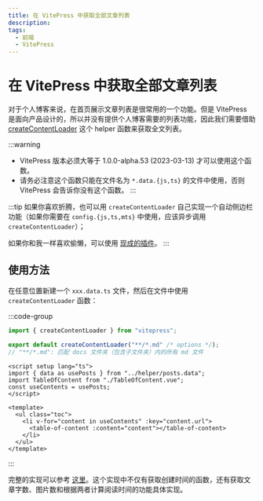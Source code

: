 ```yaml
---
title: 在 VitePress 中获取全部文章列表
description:
tags:
  - 前端
  - VitePress
---
```


# 在 VitePress 中获取全部文章列表

对于个人博客来说，在首页展示文章列表是很常用的一个功能。但是 VitePress 是面向产品设计的，所以并没有提供个人博客需要的列表功能，因此我们需要借助 [createContentLoader](https://vitepress.dev/guide/data-loading#createcontentloader) 这个 helper 函数来获取全文列表。

:::warning

- VitePress 版本必须大等于 1.0.0-alpha.53 (2023-03-13) 才可以使用这个函数。
- 请务必注意这个函数只能在文件名为 `*.data.{js,ts}` 的文件中使用，否则 VitePress 会告诉你没有这个函数。
  :::

:::tip
如果你喜欢折腾，也可以用 `createContentLoader` 自己实现一个自动侧边栏功能（如果你需要在 `config.{js,ts,mts}` 中使用，应该异步调用 `createContentLoader`）；

如果你和我一样喜欢偷懒，可以使用 [现成的插件](https://vitepress-sidebar.jooy2.com/getting-started)。
:::

## 使用方法

在任意位置新建一个 `xxx.data.ts` 文件，然后在文件中使用 `createContentLoader` 函数：

:::code-group

```ts [posts.data.ts]
import { createContentLoader } from "vitepress";

export default createContentLoader("**/*.md" /* options */);
// "**/*.md": 匹配 docs 文件夹（包含子文件夹）内的所有 md 文件
```

```vue [TableOfContents.vue]
<script setup lang="ts">
import { data as usePosts } from "../helper/posts.data";
import TableOfContent from "./TableOfContent.vue";
const useContents = usePosts;
</script>

<template>
  <ul class="toc">
    <li v-for="content in useContents" :key="content.url">
      <table-of-content :content="content"></table-of-content>
    </li>
  </ul>
</template>
```

:::

完整的实现可以参考 [这里](https://github.com/mark9804/blog/blob/master/docs/.vitepress/theme/loaders/posts.data.ts)。这个实现中不仅有获取创建时间的函数，还有获取文章字数、图片数和根据两者计算阅读时间的功能具体实现。
